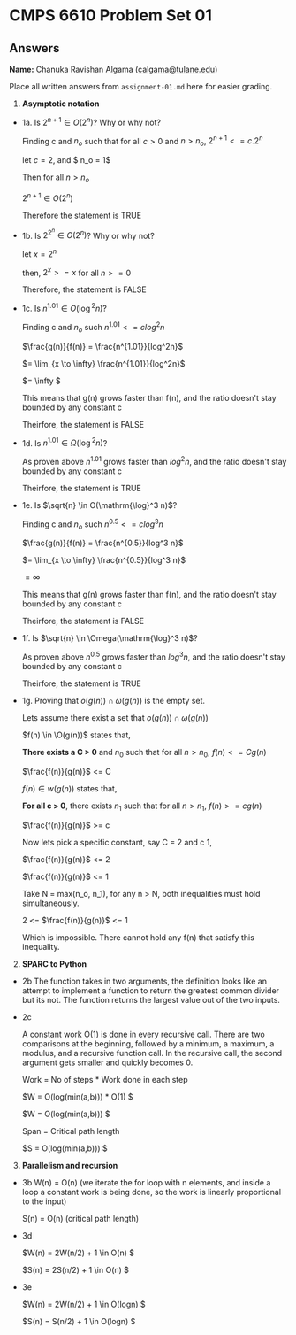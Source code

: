   # CMPS 6610 Problem Set 01
## Answers

**Name:** Chanuka Ravishan Algama (calgama@tulane.edu)


Place all written answers from `assignment-01.md` here for easier grading.

1. **Asymptotic notation**

  - 1a. Is $2^{n+1} \in O(2^n)$? Why or why not?

      Finding c and $n_o$ such that for all $c > 0$ and $n > n_o$,   $2^{n+1} <= c . 2^n$

      let $c = 2$, and $ n_o = 1$

      Then for all $n > n_o$

      $2^{n+1} \in O(2^n)$

      Therefore the statement is TRUE

  - 1b. Is $2^{2^n} \in O(2^n)$? Why or why not?

      let $x = 2^n$

      then, $2^x >= x$ for all $n >= 0$

      Therefore, the statement is FALSE
 
  - 1c. Is $n^{1.01} \in O(\mathrm{\log}^2 n)$?

      Finding c and $n_o$ such $n^{1.01} <= c log^2n$

      $\frac{g(n)}{f(n)} = \frac{n^{1.01}}{log^2n}$

      $= \lim_{x \to \infty} \frac{n^{1.01}}{log^2n}$

      $= \infty $

      This means that g(n) grows faster than f(n), and the ratio doesn't stay bounded by any constant c

      Theirfore, the statement is FALSE

  - 1d. Is $n^{1.01} \in \Omega(\mathrm{\log}^2 n)$?

      As proven above $n^{1.01}$ grows faster than $log^2n$, and the ratio doesn't stay bounded by any constant c

      Theirfore, the statement is TRUE

  - 1e. Is $\sqrt{n} \in O(\mathrm{\log}^3 n)$?

      Finding c and $n_o$ such $n^{0.5} <= c log^3 n$

      $\frac{g(n)}{f(n)} = \frac{n^{0.5}}{log^3 n}$

      $= \lim_{x \to \infty} \frac{n^{0.5}}{log^3 n}$

      $= \infty$

      This means that g(n) grows faster than f(n), and the ratio doesn't stay bounded by any constant c

      Theirfore, the statement is FALSE

  - 1f. Is $\sqrt{n} \in \Omega(\mathrm{\log}^3 n)$?

      As proven above $n^{0.5}$ grows faster than $log^3n$, and the ratio doesn't stay bounded by any constant c

      Theirfore, the statement is TRUE

  - 1g. Proving that $o(g(n)) \cap \omega(g(n))$ is the empty set.

      Lets assume there exist a set that $o(g(n)) \cap \omega(g(n))$

      $f(n) \in \O(g(n))$ states that, 

      **There exists a C > 0** and $n_0$ such that for all $n > n_0$,  $f(n) <= C g(n)$

      $\frac{f(n)}{g(n)}$ <= C

      $f(n) \in w(g(n))$ states that,

      **For all c > 0**, there exists $n_1$ such that for all $n > n_1$,  $f(n) >= c g(n)$

      $\frac{f(n)}{g(n)}$ >= c

      Now lets pick a specific constant, say C = 2 and c 1,

      $\frac{f(n)}{g(n)}$ <= 2

      $\frac{f(n)}{g(n)}$ <= 1

      Take N = max(n_o, n_1), for any n > N, both inequalities must hold simultaneously.

      2 <= $\frac{f(n)}{g(n)}$ <= 1
      
      Which is impossible. There cannot hold any f(n) that satisfy this inequality.




2. **SPARC to Python**

  - 2b The function takes in two arguments, the definition looks like an attempt to implement a function to return the greatest common divider but its not. The function returns the largest value out of the two inputs.

  - 2c

      A constant work O(1) is done in every recursive call. There are two comparisons at the beginning, followed by a minimum, a maximum, a modulus, and a recursive function call. In the recursive call, the second argument gets smaller and quickly becomes 0.

      Work = No of steps * Work done in each step

	  $W = O(log(min(a,b))) * O(1) $

	  $W = O(log(min(a,b))) $

      Span = Critical path length

	  $S = O(log(min(a,b))) $

3. **Parallelism and recursion**

  - 3b W(n) = O(n)  (we iterate the for loop with n elements, and inside a loop a constant work is being done, so the work is linearly proportional to the input)

      S(n) = O(n)   (critical path length)

  - 3d

      $W(n) = 2W(n/2) + 1 \in O(n) $

      $S(n) = 2S(n/2) + 1 \in O(n) $

  - 3e

      $W(n) = 2W(n/2) + 1 \in O(logn) $

      $S(n) = S(n/2) + 1 \in O(logn) $

